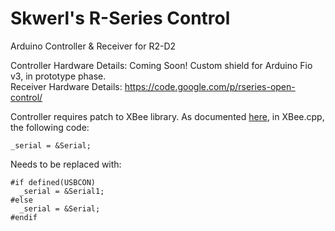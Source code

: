 Skwerl's R-Series Control
=======

Arduino Controller &amp; Receiver for R2-D2

Controller Hardware Details: Coming Soon! Custom shield for Arduino Fio v3, in prototype phase.  
Receiver Hardware Details: https://code.google.com/p/rseries-open-control/

Controller requires patch to XBee library. As documented [here](http://forum.arduino.cc/index.php?topic=111354.0 "Serial compile issue"), in XBee.cpp, the following code:

`_serial = &Serial;`

Needs to be replaced with:

```
#if defined(USBCON)
  _serial = &Serial1;
#else
  _serial = &Serial;
#endif
```

